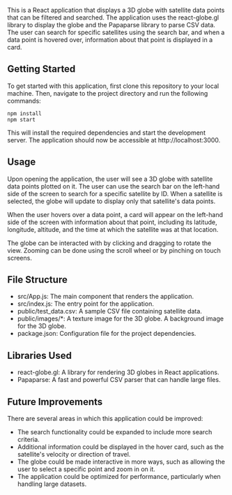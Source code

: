 This is a React application that displays a 3D globe with satellite data points that can be filtered and searched. The application uses the react-globe.gl library to display the globe and the Papaparse library to parse CSV data. The user can search for specific satellites using the search bar, and when a data point is hovered over, information about that point is displayed in a card.

## Getting Started

To get started with this application, first clone this repository to your local machine. Then, navigate to the project directory and run the following commands:

``` 
npm install
npm start
```

This will install the required dependencies and start the development server. The application should now be accessible at http://localhost:3000.

## Usage

Upon opening the application, the user will see a 3D globe with satellite data points plotted on it. The user can use the search bar on the left-hand side of the screen to search for a specific satellite by ID. When a satellite is selected, the globe will update to display only that satellite's data points.

When the user hovers over a data point, a card will appear on the left-hand side of the screen with information about that point, including its latitude, longitude, altitude, and the time at which the satellite was at that location.

The globe can be interacted with by clicking and dragging to rotate the view. Zooming can be done using the scroll wheel or by pinching on touch screens.

## File Structure

* src/App.js: The main component that renders the application.
* src/index.js: The entry point for the application.
* public/test_data.csv: A sample CSV file containing satellite data.
* public/images/*: A texture image for the 3D globe. A background image for the 3D globe.
* package.json: Configuration file for the project dependencies.

## Libraries Used

* react-globe.gl: A library for rendering 3D globes in React applications.
* Papaparse: A fast and powerful CSV parser that can handle large files.

## Future Improvements
There are several areas in which this application could be improved:

* The search functionality could be expanded to include more search criteria.
* Additional information could be displayed in the hover card, such as the satellite's velocity or direction of travel.
* The globe could be made interactive in more ways, such as allowing the user to select a specific point and zoom in on it.
* The application could be optimized for performance, particularly when handling large datasets.
